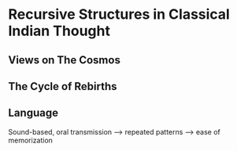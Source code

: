 # Recursive Structures in Classical Indian Thought

## Views on The Cosmos 

## The Cycle of Rebirths

## Language

Sound-based, oral transmission --&gt; repeated patterns --&gt; ease of memorization



